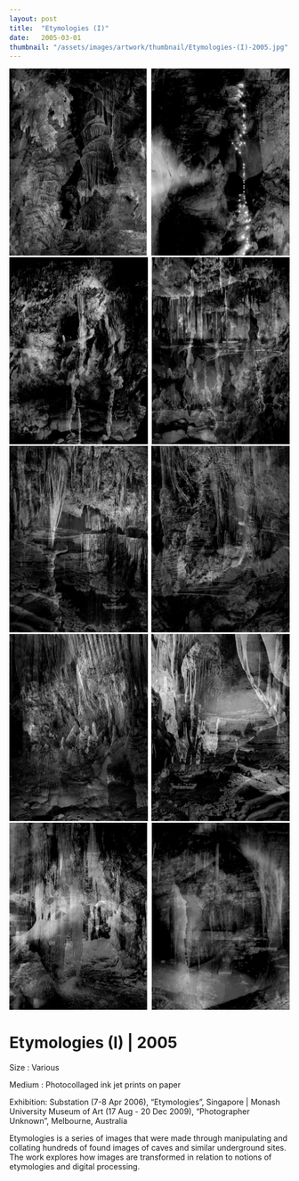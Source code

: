 ```yaml
---
layout: post
title:  "Etymologies (I)"
date:   2005-03-01
thumbnail: "/assets/images/artwork/thumbnail/Etymologies-(I)-2005.jpg"
---
```


![My image Name](/assets/images/artwork/Etymologies-I_01.jpg)
![My image Name](/assets/images/artwork/Etymologies-I_02.jpg)
![My image Name](/assets/images/artwork/Etymologies-I_03.jpg)
![My image Name](/assets/images/artwork/Etymologies-I_04.jpg)
![My image Name](/assets/images/artwork/Etymologies-I_05.jpg)

# Etymologies (I) | 2005

Size
: Various

Medium
: Photocollaged ink jet prints on paper

Exhibition: Substation (7-8 Apr 2006), “Etymologies”, Singapore &#124; Monash University Museum of Art (17 Aug - 20 Dec 2009), “Photographer Unknown”, Melbourne, Australia

<!--excerpt_separator-->
      
Etymologies is a series of images that were made through manipulating and collating hundreds of found images of caves and similar underground sites.   The work explores how images are transformed in relation to notions of etymologies and digital processing.